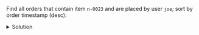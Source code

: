 Find all orders that contain item `n-0023` and are placed by user `joe`; sort by order timestamp (desc):

<details>
  <summary>Solution</summary>

```sql
SELECT * 
FROM orders_by_user_item
WHERE item_id = 'n-0023'
  AND user_id = 'joe';  
```{{execute}}

</details>


